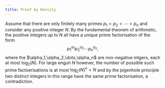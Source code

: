 ```yaml
---
title: Proof by Density
---
```


Assume that there are only finitely many primes $p_1 < p_2 < \cdots < p_n$ and consider any positive integer $N$. By the fundamental theorem of arithmetic, the positive integers up to $N$ all have a unique prime factorisation of the form
$$p_1^{\alpha_1}p_2^{\alpha_2}\cdots p_n^{\alpha_n},$$
where the $\alpha_1,\slpha_2,\dots,\alpha_n$ are non-negative intgers, each at most $\log_2(N)$. For large enguh $N$ however, the number of possible such prime factoerisations is at most $\log_2(N)^n < N$ and by the pigenhole principle two distinct integers in this range have the same prime factorisation, a contradiction.
